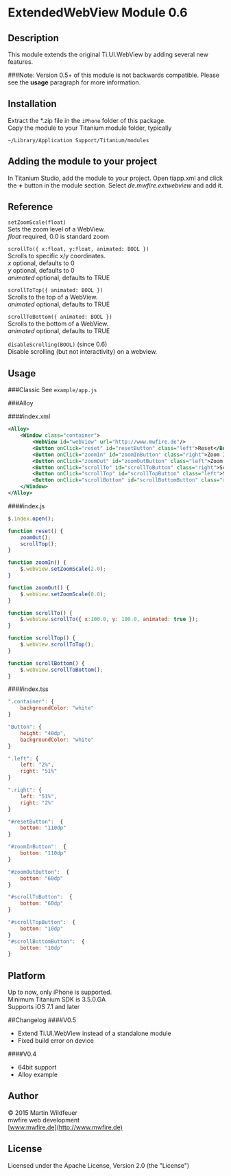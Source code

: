 # ExtendedWebView Module 0.6

## Description

This module extends the original Ti.UI.WebView by adding several new features.

###Note:
Version 0.5+ of this module is not backwards compatible.
Please see the **usage** paragraph for more information.

## Installation
Extract the *.zip file in the `iPhone` folder of this package.<br>
Copy the module to your Titanium module folder, typically

    ~/Library/Application Support/Titanium/modules
    

 
## Adding the module to your project
In Titanium Studio, add the module to your project. Open tiapp.xml and click the <b>+</b> button in the module section. Select <i>de.mwfire.extwebview</i> and add it.


## Reference

`setZoomScale(float)`<br>
Sets the zoom level of a WebView.<br>
*float* required, 0.0 is standard zoom

`scrollTo({ x:float, y:float, animated: BOOL })`<br>
Scrolls to specific x/y coordinates.<br>
*x* optional, defaults to 0<br>
*y* optional, defaults to 0<br>
*animated* optional, defaults to TRUE
    
`scrollToTop({ animated: BOOL })`<br>
Scrolls to the top of a WebView.<br>
*animated* optional, defaults to TRUE

`scrollToBottom({ animated: BOOL })`<br>
Scrolls to the bottom of a WebView.<br>
*animated* optional, defaults to TRUE

`disableScrolling(BOOL)` (since 0.6)<br>
Disable scrolling (but not interactivity) on a webview.<br>


## Usage

###Classic
See `example/app.js`

###Alloy

####index.xml
```xml
<Alloy>
    <Window class="container">
	    <WebView id="webView" url="http://www.mwfire.de"/>
	    <Button onClick="reset" id="resetButton" class="left">Reset</Button>
	    <Button onClick="zoomIn" id="zoomInButton" class="right">Zoom In</Button>
	    <Button onClick="zoomOut" id="zoomOutButton" class="left">Zoom Out</Button>
	    <Button onClick="scrollTo" id="scrollToButton" class="right">Scroll to</Button>
	    <Button onClick="scrollTop" id="scrollTopButton" class="left">Scroll to top</Button>
	    <Button onClick="scrollBottom" id="scrollBottomButton" class="right">Scroll to bottom</Button>
    </Window>
</Alloy>
```
    
####index.js
```javascript
$.index.open();

function reset() {
    zoomOut();
    scrollTop();
}

function zoomIn() {
    $.webView.setZoomScale(2.0);
}

function zoomOut() {
    $.webView.setZoomScale(0.0);
}

function scrollTo() {
    $.webView.scrollTo({ x:100.0, y: 100.0, animated: true });
}

function scrollTop() {
    $.webView.scrollToTop();
}

function scrollBottom() {
    $.webView.scrollToBottom();
}
```
	
####index.tss
```javascript
".container": {
	backgroundColor: "white"
}

"Button": {
	height: "40dp",
	backgroundColor: "white"
}

".left": {
	left: "2%",
	right: "51%"
}

".right": {
	left: "51%",
	right: "2%"
}

"#resetButton":  {
	bottom: "110dp"
}

"#zoomInButton":  {
	bottom: "110dp"
}

"#zoomOutButton":  {
	bottom: "60dp"
}

"#scrollToButton":  {
	bottom: "60dp"
}

"#scrollTopButton":  {
	bottom: "10dp"
}
"#scrollBottomButton":  {
	bottom: "10dp"
}
```

## Platform
Up to now, only iPhone is supported.<br>
Minimum Titanium SDK is 3.5.0.GA<br>
Supports iOS 7.1 and later 

##Changelog
####V0.5
- Extend Ti.UI.WebView instead of a standalone module
- Fixed build error on device

####V0.4
- 64bit support
- Alloy example

## Author

© 2015 Martin Wildfeuer<br>
mwfire web development<br>
[www.mwfire.de](http://www.mwfire.de)

## License

Licensed under the Apache License, Version 2.0 (the "License")